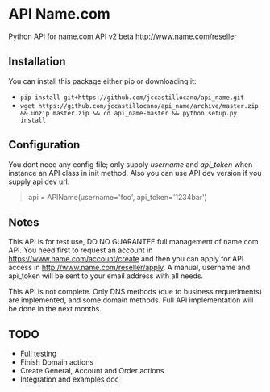API Name.com
=======================

Python API for name.com API v2 beta http://www.name.com/reseller

Installation
-----------------------

You can install this package either pip or downloading it:

 * `pip install git+https://github.com/jccastillocano/api_name.git`
 * `wget https://github.com/jccastillocano/api_name/archive/master.zip && unzip master.zip && cd api_name-master && python setup.py install`

Configuration
-----------------------

You dont need any config file; only supply *username* and *api_token* when
instance an API class in init method. Also you can use API dev version
if you supply api dev url.

> api = APIName(username='foo', api_token='1234bar')

Notes
-----------------------

This API is for test use, DO NO GUARANTEE full management of name.com API.
You need first to request an account in https://www.name.com/account/create
and then you can apply for API access in http://www.name.com/reseller/apply.
A manual, username and api_token will be sent to your email address with
all needs.

This API is not complete. Only DNS methods (due to business requeriments)
are implemented, and some domain methods. Full API implementation will be
done in the next months.

TODO
-----------------------

 * Full testing
 * Finish Domain actions
 * Create General, Account and Order actions
 * Integration and examples doc
